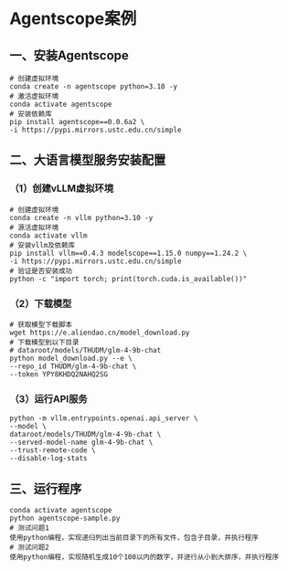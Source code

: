 # Agentscope案例

## 一、安装Agentscope

```shell
# 创建虚拟环境
conda create -n agentscope python=3.10 -y
# 激活虚拟环境
conda activate agentscope
# 安装依赖库
pip install agentscope==0.0.6a2 \
-i https://pypi.mirrors.ustc.edu.cn/simple
```

## 二、大语言模型服务安装配置

### （1）创建vLLM虚拟环境

```shell
# 创建虚拟环境
conda create -n vllm python=3.10 -y
# 源活虚拟环境
conda activate vllm
# 安装vllm及依赖库
pip install vllm==0.4.3 modelscope==1.15.0 numpy==1.24.2 \
-i https://pypi.mirrors.ustc.edu.cn/simple
# 验证是否安装成功
python -c "import torch; print(torch.cuda.is_available())"
```

### （2）下载模型

```shell
# 获取模型下载脚本
wget https://e.aliendao.cn/model_download.py
# 下载模型到以下目录
# dataroot/models/THUDM/glm-4-9b-chat 
python model_download.py --e \
--repo_id THUDM/glm-4-9b-chat \
--token YPY8KHDQ2NAHQ2SG
```

### （3）运行API服务

```shell
python -m vllm.entrypoints.openai.api_server \
--model \
dataroot/models/THUDM/glm-4-9b-chat \
--served-model-name glm-4-9b-chat \
--trust-remote-code \
--disable-log-stats
```

## 三、运行程序

```shell
conda activate agentscope
python agentscope-sample.py
# 测试问题1
使用python编程，实现递归列出当前目录下的所有文件，包含子目录，并执行程序
# 测试问题2
使用python编程，实现随机生成10个100以内的数字，并进行从小到大排序，并执行程序
```


